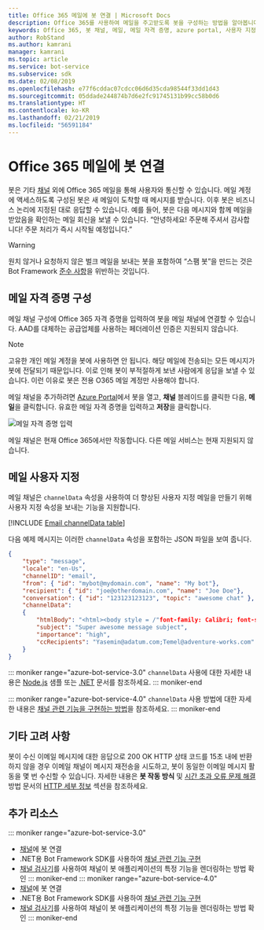 ```yaml
---
title: Office 365 메일에 봇 연결 | Microsoft Docs
description: Office 365를 사용하여 메일을 주고받도록 봇을 구성하는 방법을 알아봅니다.
keywords: Office 365, 봇 채널, 메일, 메일 자격 증명, azure portal, 사용자 지정 메일
author: RobStand
ms.author: kamrani
manager: kamrani
ms.topic: article
ms.service: bot-service
ms.subservice: sdk
ms.date: 02/08/2019
ms.openlocfilehash: e77f6cddac07cdcc06d6d35cda98544f33dd1d43
ms.sourcegitcommit: 05ddade244874b7d6e2fc91745131b99cc58b0d6
ms.translationtype: HT
ms.contentlocale: ko-KR
ms.lasthandoff: 02/21/2019
ms.locfileid: "56591184"
---
```

# <a name="connect-a-bot-to-office-365-email"></a>Office 365 메일에 봇 연결

봇은 기타 [채널](~/bot-service-manage-channels.md) 외에 Office 365 메일을 통해 사용자와 통신할 수 있습니다. 메일 계정에 액세스하도록 구성된 봇은 새 메일이 도착할 때 메시지를 받습니다. 이후 봇은 비즈니스 논리에 지정된 대로 응답할 수 있습니다. 예를 들어, 봇은 다음 메시지와 함께 메일을 받았음을 확인하는 메일 회신을 보낼 수 있습니다. “안녕하세요! 주문해 주셔서 감사합니다! 주문 처리가 즉시 시작될 예정입니다.”

> [!WARNING]
> 원치 않거나 요청하지 않은 벌크 메일을 보내는 봇을 포함하여 “스팸 봇”을 만드는 것은 Bot Framework [준수 사항](https://www.botframework.com/Content/Microsoft-Bot-Framework-Preview-Online-Services-Agreement.htm)을 위반하는 것입니다.

## <a name="configure-email-credentials"></a>메일 자격 증명 구성

메일 채널 구성에 Office 365 자격 증명을 입력하여 봇을 메일 채널에 연결할 수 있습니다.
AAD를 대체하는 공급업체를 사용하는 페더레이션 인증은 지원되지 않습니다.

> [!NOTE]
> 고유한 개인 메일 계정을 봇에 사용하면 안 됩니다. 해당 메일에 전송되는 모든 메시지가 봇에 전달되기 때문입니다. 이로 인해 봇이 부적절하게 보낸 사람에게 응답을 보낼 수 있습니다. 이런 이유로 봇은 전용 O365 메일 계정만 사용해야 합니다.

메일 채널을 추가하려면 [Azure Portal](https://portal.azure.com/)에서 봇을 열고, **채널** 블레이드를 클릭한 다음, **메일**을 클릭합니다. 유효한 메일 자격 증명을 입력하고 **저장**을 클릭합니다.

![메일 자격 증명 입력](~/media/bot-service-channel-connect-email/bot-service-channel-connect-email-credentials.png)

메일 채널은 현재 Office 365에서만 작동합니다. 다른 메일 서비스는 현재 지원되지 않습니다.

## <a name="customize-emails"></a>메일 사용자 지정

메일 채널은 `channelData` 속성을 사용하여 더 향상된 사용자 지정 메일을 만들기 위해 사용자 지정 속성을 보내는 기능을 지원합니다.

[!INCLUDE [Email channelData table](~/includes/snippet-channelData-email.md)]

다음 예제 메시지는 이러한 `channelData` 속성을 포함하는 JSON 파일을 보여 줍니다.

```json
{
    "type": "message",
    "locale": "en-Us",
    "channelID": "email",
    "from": { "id": "mybot@mydomain.com", "name": "My bot"},
    "recipient": { "id": "joe@otherdomain.com", "name": "Joe Doe"},
    "conversation": { "id": "123123123123", "topic": "awesome chat" },
    "channelData":
    {
        "htmlBody": "<html><body style = /"font-family: Calibri; font-size: 11pt;/" >This is more than awesome.</body></html>",
        "subject": "Super awesome message subject",
        "importance": "high",
        "ccRecipients": "Yasemin@adatum.com;Temel@adventure-works.com"
    }
}
```

::: moniker range="azure-bot-service-3.0"
`channelData` 사용에 대한 자세한 내용은 [Node.js](https://github.com/Microsoft/BotBuilder-Samples/tree/master/Node/core-ChannelData) 샘플 또는 [.NET](~/dotnet/bot-builder-dotnet-channeldata.md) 문서를 참조하세요.
::: moniker-end

::: moniker range="azure-bot-service-4.0"
`channelData` 사용 방법에 대한 자세한 내용은 [채널 관련 기능을 구현하는 방법](~/v4sdk/bot-builder-channeldata.md)을 참조하세요.
::: moniker-end

## <a name="other-considerations"></a>기타 고려 사항

봇이 수신 이메일 메시지에 대한 응답으로 200 OK HTTP 상태 코드를 15초 내에 반환하지 않을 경우 이메일 채널이 메시지 재전송을 시도하고, 봇이 동일한 이메일 메시지 활동을 몇 번 수신할 수 있습니다. 자세한 내용은 **봇 작동 방식** 및 [시간 초과 오류 문제 해결](https://github.com/daveta/analytics/blob/master/troubleshooting_timeout.md) 방법 문서의 [HTTP 세부 정보](v4sdk/bot-builder-basics.md#http-details) 섹션을 참조하세요.

## <a name="additional-resources"></a>추가 리소스

<!-- Put whole list in monikers, even though it's just the second item that needs to be different. -->
::: moniker range="azure-bot-service-3.0"
* [채널](~/bot-service-manage-channels.md)에 봇 연결
* .NET용 Bot Framework SDK를 사용하여 [채널 관련 기능 구현](dotnet/bot-builder-dotnet-channeldata.md)
* [채널 검사기](bot-service-channel-inspector.md)를 사용하여 채널이 봇 애플리케이션의 특정 기능을 렌더링하는 방법 확인
::: moniker-end
::: moniker range="azure-bot-service-4.0"
* [채널](~/bot-service-manage-channels.md)에 봇 연결
* .NET용 Bot Framework SDK를 사용하여 [채널 관련 기능 구현](~/v4sdk/bot-builder-channeldata.md)
* [채널 검사기](bot-service-channel-inspector.md)를 사용하여 채널이 봇 애플리케이션의 특정 기능을 렌더링하는 방법 확인
::: moniker-end
